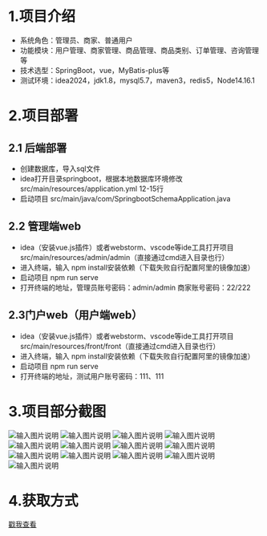 # 1.项目介绍
- 系统角色：管理员、商家、普通用户
- 功能模块：用户管理、商家管理、商品管理、商品类别、订单管理、咨询管理等
- 技术选型：SpringBoot，vue，MyBatis-plus等
- 测试环境：idea2024，jdk1.8，mysql5.7，maven3，redis5，Node14.16.1
# 2.项目部署
## 2.1 后端部署
- 创建数据库，导入sql文件
- idea打开目录springboot，根据本地数据库环境修改src/main/resources/application.yml  12-15行
- 启动项目 src/main/java/com/SpringbootSchemaApplication.java
## 2.2 管理端web
- idea（安装vue.js插件）或者webstorm、vscode等ide工具打开项目src/main/resources/admin/admin（直接通过cmd进入目录也行）
- 进入终端，输入 npm  install安装依赖（下载失败自行配置阿里的镜像加速）
- 启动项目 npm run serve
- 打开终端的地址，管理员账号密码：admin/admin   商家账号密码：22/222
## 2.3门户web（用户端web）
- idea（安装vue.js插件）或者webstorm、vscode等ide工具打开项目src/main/resources/front/front（直接通过cmd进入目录也行）
- 进入终端，输入 npm  install安装依赖（下载失败自行配置阿里的镜像加速）
- 启动项目 npm run serve
- 打开终端的地址，测试用户账号密码：111、111

# 3.项目部分截图
![输入图片说明](1.png)
![输入图片说明](2.png)
![输入图片说明](3.png)
![输入图片说明](4.png)
![输入图片说明](5.png)
![输入图片说明](6.png)
![输入图片说明](7.png)
![输入图片说明](8.png)
![输入图片说明](9.png)
![输入图片说明](91.png)
![输入图片说明](92.png)
![输入图片说明](93.png)
![输入图片说明](94.png)

# 4.获取方式
[戳我查看](https://gitee.com/aven999/mall)
